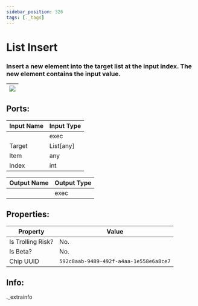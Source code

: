 ```yaml
---
sidebar_position: 326
tags: [._tags]
---
```


# List Insert


### Insert a new element into the target list at the input index. The new element contains the input value.

| ![](https://images-ext-2.discordapp.net/external/MPmIaQzlEPmgGWlgi-WxBBXt0Bjv_zWPkg1y1f_sy3s/https/www.recroomcircuits.com/image/circuit/absolute-value?width=206&height=108) |
|-----|

## Ports:

| Input Name | Input Type |
|-----------|-----------|
|  | exec |
| Target | List[any] |
| Item | any |
| Index | int |

| Output Name | Output Type |
|-----------|-----------|
|  | exec |

## Properties:

| Property  | Value |
|-------------------|-----------|
| Is Trolling Risk? | No. |
| Is Beta? | No. |
| Chip UUID | `592c8aab-9489-492f-a4aa-1e558e6a8ce7` |

## Info:
._extrainfo